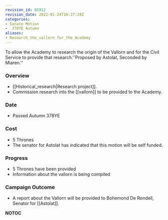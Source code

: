 ```yaml
---
revision_id: 85912
revision_date: 2022-01-24T16:37:28Z
categories:
- Senate Motion
-  378YE Autumn
aliases:
- Research_the_vallorn_for_the_Academy
---
```


To allow the Academy to research the origin of the Vallorn and for the Civil Service to provide that research.''Proposed by Astolat, Seconded by Miaren.''

### Overview
* [[Historical_research|Research project]].
* Commission research into the [[vallorn]] to be provided to the Academy.

### Date
* Passed Autumn 378YE

### Cost
* 5 Thrones
* The senator for Astolat has indicated that this motion will be self funded.

### Progress
* 5 Thrones have been provided
* Information about the vallorn is being compiled

### Campaign Outcome
* A report about the Vallorn will be provided to Bohemond De Rondell, Senator for [[Astolat]].



__NOTOC__